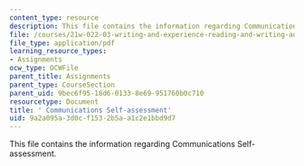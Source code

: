 ```yaml
---
content_type: resource
description: This file contains the information regarding Communications Self-assessment.
file: /courses/21w-022-03-writing-and-experience-reading-and-writing-autobiography-spring-2014/9a2a095a3d0cf1532b5aa1c2e1bbd9d7_MIT21W_022_03S14_csa.pdf
file_type: application/pdf
learning_resource_types:
- Assignments
ocw_type: OCWFile
parent_title: Assignments
parent_type: CourseSection
parent_uid: 9bec6f95-18d6-0133-8e69-951760b0c710
resourcetype: Document
title: ' Communications Self-assessment'
uid: 9a2a095a-3d0c-f153-2b5a-a1c2e1bbd9d7
---
```

This file contains the information regarding Communications Self-assessment.

